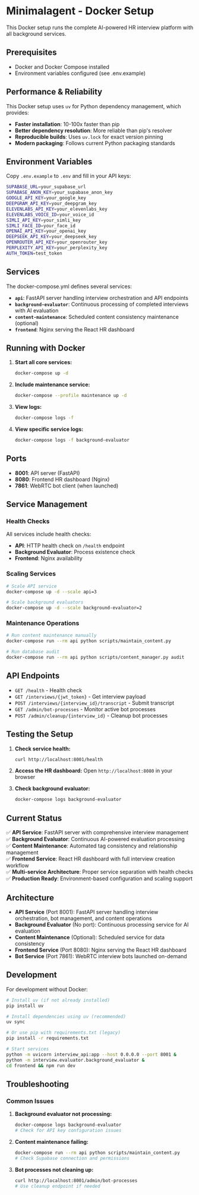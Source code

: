 # Minimalagent - Docker Setup

This Docker setup runs the complete AI-powered HR interview platform with all background services.

## Prerequisites

- Docker and Docker Compose installed
- Environment variables configured (see .env.example)

## Performance & Reliability

This Docker setup uses `uv` for Python dependency management, which provides:

- **Faster installation**: 10-100x faster than pip
- **Better dependency resolution**: More reliable than pip's resolver
- **Reproducible builds**: Uses `uv.lock` for exact version pinning
- **Modern packaging**: Follows current Python packaging standards

## Environment Variables

Copy `.env.example` to `.env` and fill in your API keys:

```bash
SUPABASE_URL=your_supabase_url
SUPABASE_ANON_KEY=your_supabase_anon_key
GOOGLE_API_KEY=your_google_key
DEEPGRAM_API_KEY=your_deepgram_key
ELEVENLABS_API_KEY=your_elevenlabs_key
ELEVENLABS_VOICE_ID=your_voice_id
SIMLI_API_KEY=your_simli_key
SIMLI_FACE_ID=your_face_id
OPENAI_API_KEY=your_openai_key
DEEPSEEK_API_KEY=your_deepseek_key
OPENROUTER_API_KEY=your_openrouter_key
PERPLEXITY_API_KEY=your_perplexity_key
AUTH_TOKEN=test_token
```

## Services

The docker-compose.yml defines several services:

- **`api`**: FastAPI server handling interview orchestration and API endpoints
- **`background-evaluator`**: Continuous processing of completed interviews with AI evaluation
- **`content-maintenance`**: Scheduled content consistency maintenance (optional)
- **`frontend`**: Nginx serving the React HR dashboard

## Running with Docker

1. **Start all core services:**

   ```bash
   docker-compose up -d
   ```

2. **Include maintenance service:**

   ```bash
   docker-compose --profile maintenance up -d
   ```

3. **View logs:**

   ```bash
   docker-compose logs -f
   ```

4. **View specific service logs:**

   ```bash
   docker-compose logs -f background-evaluator
   ```

## Ports

- **8001**: API server (FastAPI)
- **8080**: Frontend HR dashboard (Nginx)
- **7861**: WebRTC bot client (when launched)

## Service Management

### Health Checks

All services include health checks:

- **API**: HTTP health check on `/health` endpoint
- **Background Evaluator**: Process existence check
- **Frontend**: Nginx availability

### Scaling Services

```bash
# Scale API service
docker-compose up -d --scale api=3

# Scale background evaluators
docker-compose up -d --scale background-evaluator=2
```

### Maintenance Operations

```bash
# Run content maintenance manually
docker-compose run --rm api python scripts/maintain_content.py

# Run database audit
docker-compose run --rm api python scripts/content_manager.py audit
```

## API Endpoints

- `GET /health` - Health check
- `GET /interviews/{jwt_token}` - Get interview payload
- `POST /interviews/{interview_id}/transcript` - Submit transcript
- `GET /admin/bot-processes` - Monitor active bot processes
- `POST /admin/cleanup/{interview_id}` - Cleanup bot processes

## Testing the Setup

1. **Check service health:**

   ```bash
   curl http://localhost:8001/health
   ```

2. **Access the HR dashboard:**
   Open `http://localhost:8080` in your browser

3. **Check background evaluator:**

   ```bash
   docker-compose logs background-evaluator
   ```

## Current Status

✅ **API Service**: FastAPI server with comprehensive interview management  
✅ **Background Evaluator**: Continuous AI-powered evaluation processing  
✅ **Content Maintenance**: Automated tag consistency and relationship management  
✅ **Frontend Service**: React HR dashboard with full interview creation workflow  
✅ **Multi-service Architecture**: Proper service separation with health checks  
✅ **Production Ready**: Environment-based configuration and scaling support  

## Architecture

- **API Service** (Port 8001): FastAPI server handling interview orchestration, bot management, and content operations
- **Background Evaluator** (No port): Continuous processing service for AI evaluation
- **Content Maintenance** (Optional): Scheduled service for data consistency
- **Frontend Service** (Port 8080): Nginx serving the React HR dashboard
- **Bot Service** (Port 7861): WebRTC interview bots launched on-demand

## Development

For development without Docker:

```bash
# Install uv (if not already installed)
pip install uv

# Install dependencies using uv (recommended)
uv sync

# Or use pip with requirements.txt (legacy)
pip install -r requirements.txt

# Start services
python -m uvicorn interview_api:app --host 0.0.0.0 --port 8001 &
python -m interview.evaluator.background_evaluator &
cd frontend && npm run dev
```

## Troubleshooting

### Common Issues

1. **Background evaluator not processing:**

   ```bash
   docker-compose logs background-evaluator
   # Check for API key configuration issues
   ```

2. **Content maintenance failing:**

   ```bash
   docker-compose run --rm api python scripts/maintain_content.py
   # Check Supabase connection and permissions
   ```

3. **Bot processes not cleaning up:**

   ```bash
   curl http://localhost:8001/admin/bot-processes
   # Use cleanup endpoint if needed
   ```

